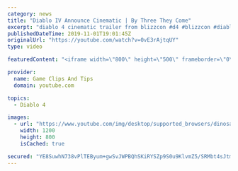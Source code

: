 ```yaml
---
category: news
title: "Diablo IV Announce Cinematic | By Three They Come"
excerpt: "diablo 4 cinematic trailer from blizzcon #d4 #blizzcon #diablo."
publishedDateTime: 2019-11-01T19:01:45Z
originalUrl: "https://youtube.com/watch?v=0vE3rAjtqUY"
type: video

featuredContent: "<iframe width=\"800\" height=\"500\" frameborder=\"0\" src=\"https://www.youtube.com/embed/0vE3rAjtqUY\" allow=\"accelerometer; autoplay; encrypted-media; gyroscope; picture-in-picture\" allowfullscreen></iframe>"

provider:
  name: Game Clips And Tips
  domain: youtube.com

topics:
  - Diablo 4

images:
  - url: "https://www.youtube.com/img/desktop/supported_browsers/dinosaur.png"
    width: 1200
    height: 800
    isCached: true

secured: "YE8SuwhN738vPlTEByum+gwSvJWPBQhSKiRYSZp9S0u9KlvmZ5/SRMbt4sJtmK3eqm2nKvde1jEeH6jB+ppXQK4x+tHY6b5kt5lwE7qz3Fn1FCk0ugUL1dVcfByUkeZsHVcOSI5J9kVnG2CSiBJ9EN1dgMCOvlRryr1elzMqrVFkVBDaUfJb9VrJlUWnRoCVWcbaUtjxNBKSm54hvKr4TOYFRg+OubuTm6NjwHaApTDBQ9jOZgC8wo90PEYW5UPWYTmw/T+xxnXj4vdvzXsnVhOVfnzrlMBfArkKuLThyXnJZwS/4wiyJ6S7w8Np0TEJJuzM6FUkXxFj3OJ5DLUJnMtVOBD02CAD6Q/x7imzW6yI6x6rSWQWrNXLIv+M8zqyXt+61gkN4A0LiL/YEgjJvg==;quEHYtQptPQiA+PWbKhKMw=="
---
```


